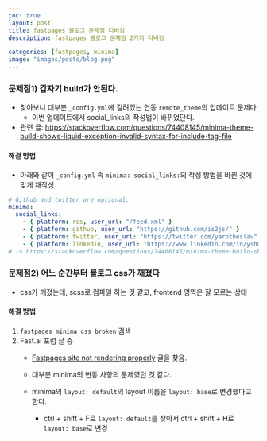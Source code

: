 ```yaml
---
toc: true
layout: post
title: fastpages 블로그 문제점 디버깅
description: fastpages 블로그 문제점 2가지 디버깅

categories: [fastpages, minima]
image: "images/posts/blog.png"
---
```

### 문제점1) 갑자기 build가 안된다.
- 찾아보니 대부분 `_config.yml`에 걸려있는 연동 `remote_theme`의 업데이트 문제다
    - 이번 업데이트에서 social_links의 작성법이 바뀌었단다.
- 관련 글: https://stackoverflow.com/questions/74408145/minima-theme-build-shows-liquid-exception-invalid-syntax-for-include-tag-file

#### 해결 방법
- 아래와 같이 `_config.yml` 속 `minima: social_links:`의 작성 방법을 바뀐 것에 맞게 재작성

```yml
# Github and twitter are optional:
minima:
  social_links:
    - { platform: rss, user_url: "/feed.xml" }
    - { platform: github, user_url: "https://github.com/is2js/" }
    - { platform: twitter, user_url: "https://twitter.com/yarotheslav" }
    - { platform: linkedin, user_url: "https://www.linkedin.com/in/yshmarov/" }
# -> https://stackoverflow.com/questions/74408145/minima-theme-build-shows-liquid-exception-invalid-syntax-for-include-tag-file

```
### 문제점2) 어느 순간부터 블로그 css가 깨졌다

- css가 깨졌는데, scss로 컴파일 하는 것 같고, frontend 영역은 잘 모르는 상태

#### 해결 방법
1. `fastpages minima css broken` 검색
2. Fast.ai 포럼 글 중 
    - [Fastpages site not rendering properly](https://forums.fast.ai/t/fastpages-site-not-rendering-properly/104230) 글을 찾음.

    - 대부분 minima의 변동 사항의 문제였던 것 같다.
    - minima의 `layout: default`의 layout 이름을 `layout: base`로 변경했다고 한다.
        - ctrl + shift + F로 `layout: default`를 찾아서 ctrl + shift + H로 `layout: base`로 변경
        